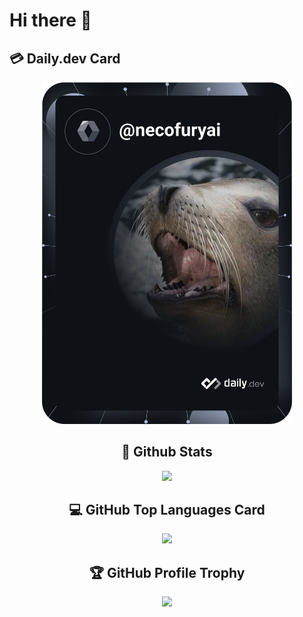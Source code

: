 # Hi there 👋

## :credit_card: Daily.dev Card
<div align="center">
  <a href="https://app.daily.dev/necofuryai"><img src="https://github.com/necofuryai/necofuryai/blob/main/devcard.svg" width="400" alt="Mashu Sakai's Dev Card"/></a>
</dev>

## :star2: Github Stats
<div align="center">
  <a href="https://github.com/anuraghazra/github-readme-stats"><img src="https://github-readme-stats-xi-eight-57.vercel.app/api?username=page-o&include_all_commits=true&count_private=true&show_icons=true&theme=blue-green" height="158px" /></a>
</dev>

## :computer: GitHub Top Languages Card
<div align="center">
  <a href="https://github.com/anuraghazra/github-readme-stats"><img src="https://github-readme-stats-xi-eight-57.vercel.app/api/top-langs/?username=necofuryai&count_private=true" /></a>
</div>

## :trophy: GitHub Profile Trophy
<div align="center">
<a href="https://github.com/ryo-ma/github-profile-trophy">
  <img src="https://github-profile-trophy.vercel.app/?username=necofuryai&theme=onedark" /></a>
</div>

<!--
**necofuryai/necofuryai** is a ✨ _special_ ✨ repository because its `README.md` (this file) appears on your GitHub profile.

Here are some ideas to get you started:

- 🔭 I’m currently working on ...
- 🌱 I’m currently learning ...
- 👯 I’m looking to collaborate on ...
- 🤔 I’m looking for help with ...
- 💬 Ask me about ...
- 📫 How to reach me: ...
- 😄 Pronouns: ...
- ⚡ Fun fact: ...
-->
